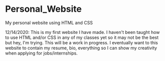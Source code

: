 # Personal_Website
My personal website using HTML and CSS

12/14/2020:
This is my first website I have made. I haven't been taught how to use HTML and/or CSS in any of my classes yet so it may not be the best but hey, I'm trying.
This will be a work in progress. I eventually want to this website to contain my resume, bio, everything so I can show my creativity when applying for jobs/internships.

